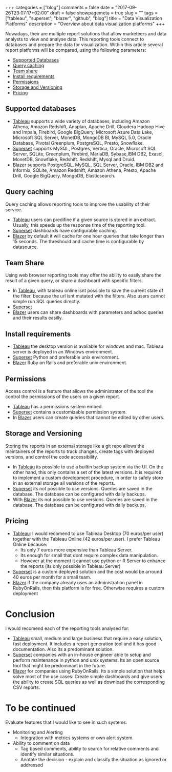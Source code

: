+++
categories = ["blog"]
comments = false
date = "2017-09-26T23:07:17+02:00"
draft = false
showpagemeta = true
slug = ""
tags = ["tableau", "superset", "blazer", "github", "blog"]
title = "Data Visualization Platforms"
description = "Overview about data visualization platforms"
+++

Nowadays, their are multiple report solutions that allow marketeers and data analysts to view and analyse data. This reporting tools connect to databases and prepare the data for visualization.
Within this article several report platforms will be compared, using the following parameters:

* [Supported Databases](#supported-databases)
* [Query caching](#query-caching)
* [Team share](#team-share)
* [Install requirements](#install-requirements)
* [Permissions](#permissions)
* [Storage and Versioning](#storage-and-versioning)
* [Pricing](#pricing)

## Supported databases

* [Tableau](www.tableau.com) supports a wide variety of databases, including Amazon Athena, Amazon Redshift, Anaplan, Apache Drill, Cloudera Hadoop Hive and Impala, Firebird, Google BigQuery, Microsoft Azure Data Lake, Microsoft SQL Server, MonetDB, MongoDB BI, MySQL 5.0, Oracle Database, Pivotal Greenplum, PostgreSQL, Presto, Snowflake.
* [Superset](https://github.com/apache/incubator-superset) supports MySQL, Postgres, Vertica, Oracle, Microsoft SQL Server, SQLite, Greenplum, Firebird, MariaDB, Sybase,IBM DB2, Exasol, MonetDB, Snowflake, Redshift. Redshift, Mysql and Druid.
* [Blazer](https://github.com/ankane/blazer) supports PostgreSQL, MySQL, SQL Server, Oracle, IBM DB2 and Informix, SQLite, Amazon Redshift, Amazon Athena, Presto, Apache Drill, Google BigQuery, MongoDB, Elasticsearch.

## Query caching

Query caching allows reporting tools to improve the usability of their service.

* [Tableau](www.tableau.com) users can predifine if a given source is stored in an extract. Usually, this speeds up the response time of the reporting tool.
* [Superset](https://github.com/apache/incubator-superset) dashboards have configurable caching.
* [Blazer](https://github.com/ankane/blazer) by default it will cache for one hour queries that take longer than 15 seconds. The threshould and cache time is configurable by datasource.

## Team Share
Using web browser reporting tools may offer the ability to easily share the result of a given query, or share a dashboard with specific filters.
* In [Tableau](www.tableau.com), with tableau online isnt possible to save the current state of the filter, because the url isnt mutated with the filters. Also users cannot simple run SQL queries directly.
* [Superset](https://github.com/apache/incubator-superset)
* [Blazer](https://github.com/ankane/blazer) users can share dashboards with parameters and adhoc queries and their results easilly.

## Install requirements
* [Tableau](www.tableau.com) the desktop version is avaliable for windows and mac. Tableau server is deployed in an Windows environment.
* [Superset](https://github.com/apache/incubator-superset) Python and preferable unix environment.
* [Blazer](https://github.com/ankane/blazer) Ruby on Rails and preferable unix environment.

## Permissions
Access control is a feature that allows the administrator of the tool the control the permissions of the users on a given report.
* [Tableau](www.tableau.com) has a permissions system embed.
* [Superset](https://github.com/apache/incubator-superset) contains a customizable permission system.
* In [Blazer](https://github.com/ankane/blazer) users can create queries that cannot be edited by other users.

## Storage and Versioning

Storing the reports in an external storage like a git repo allows the maintainers of the reports to track changes, create tags with deployed versions, and control the code accessibility.

* In [Tableau](www.tableau.com) its possible to use a builtin backup system via the UI. On the other hand, this only contains a set of the latest versions. It is required to implement a custom development procedure, in order to safely store in an external storage all versions of the reports.
* [Superset](https://github.com/apache/incubator-superset) its not possible to use versions. Queries are saved in the database. The database can be configured with daily backups.
* With [Blazer](https://github.com/ankane/blazer) its not possible to use versions. Queries are saved in the database. The database can be configured with daily backups.

## Pricing

* [Tableau](www.tableau.com): I would recomend to use Tableau Desktop (70 euros/per user) together with the Tableau Online (42 euros/per user). I prefer Tableau Online because:
    - Its only 7 euros more expensive than Tableau Server.
    - Its enough for small that dont require complex data manipulation.
    - However at the moment it cannot use python or
    R Server to enhance the reports (its only possible in Tableau Server)
* [Superset](https://github.com/apache/incubator-superset) is a custom deployed solution and the cost would be arround 40 euros per month for a small team.
* [Blazer](https://github.com/ankane/blazer) if the company already uses an administration panel in RubyOnRails, then this platform is for free. Otherwise requires a custom deployment

# Conclusion

I would recomend each of the reporting tools analysed for:

* [Tableau](www.tableau.com) small, medium and large business that require a easy solution, fast deployment. It includes a report generation tool and it has good documentation. Also its a predominant solution.
* [Superset](https://github.com/apache/incubator-superset) companies with an in-house engineer able to setup and perform maintenance in python and unix systems. Its an open source tool that might be predominant in the future.
* [Blazer](https://github.com/ankane/blazer) for companies using RubyOnRails. Its a simple solution that helps solve most of the use cases: Create simple dashboards and give users the ability to create SQL queries as well as download the corresponding CSV reports.

# To be continued

Evaluate features that I would like to see in such systems:
* Monitoring and Alerting
    - Integration with metrics systems or own alert system.
* Ability to comment on data
    - Tag based comments, ability to search for relative comments and identify similar situations.
    - Anotate the decision - explain and classify the situation as ignored or addressed


